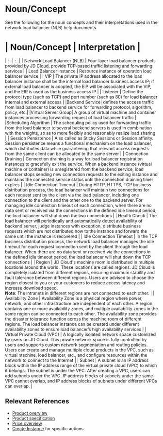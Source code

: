 # Noun/Concept
See the following for the noun concepts and their interpretations used in the network load balancer (NLB) help documents.

# | Noun/Concept | Interpretation |
| :- | :- |
| Network Load Balancer (NLB) | Four-layer load balancer products provided by JD Cloud, provide TCP-based traffic listening and forwarding services |
| Load Balancer Instance | Resource instance of operation load balancer service |
| VIP | The private IP address allocated to the load balancer instance shall be the internal load balancer business access IP; if external load balancer is adopted, the EIP will be associated with the VIP, and the EIP is used as the business access IP |
| Listener | Define the protocol type (such as TCP) and port number (such as 80) for load balancer internal and external access |
|Backend Service| defines the access traffic from load balancer to backend service for forwarding protocol, algorithm, policy, etc.|
|Virtual Server Group| A group of virtual machine and container instances processing forwarding request of load balancer traffic |
|Scheduling Algorithm | The scheduling policy used for forwarding traffic from the load balancer to several backend servers is used in combination with the weights, so as to more flexibly and reasonably realize load sharing |
| Session Persistence | Also called as Sticky Sessions or Session affinity. Session persistence means a functional mechanism on the load balancer, which distributes data while guaranteeing that relevant access requests from the same client can be allocated to the same server |
| Connection Draining | Connection draining is a way for load balancer registration instances to gracefully exit the service. When a backend instance (virtual machine or container) is unregistered from the backend service, load balancer stops sending new connection requests to the exiting instance and maintains the connected service status until the connection draining timer expires |
| Idle Connection Timeout | During HTTP, HTTPS, TCP business distribution process, the load balancer will maintain two connections for each request sent by the client via the load balancer, including one connection to the client and the other one to the backend server. For managing idle connection timeout of each connection, when there are no data sent or received via the connections in the defined idle timeout period, the load balancer will shut down the two connections |
| Health Check | The load balancer will periodically and automatically detect availability of backend server, judge instances with exception, distribute business requests which are not distributed now to the instance and forward the same until the instance is recovered |
| Idle Connection Timeout | In the TCP business distribution process, the network load balancer manages the idle timeout for each request connection sent by the client through the load balancer. When there are no data sent or received via the connections in the defined idle timeout period, the load balancer will shut down the TCP connections |
| Region | JD Cloud's machine room is distributed in multiple locations around the world. These locations are called regions. JD Cloud is completely isolated from different regions, ensuring maximum stability and fault tolerance between different regions. Users are advised to choose the region closest to you or your customers to reduce access latency and increase download speed. <br />**Note**: The intranets in different regions are not connected to each other. |
| Availability Zone | Availability Zone is a physical region where power, network, and other infrastructure are independent of each other. A region contains one or more availability zones, and multiple availability zones in the same region can be connected to each other. The availability zone provides the disaster tolerance function across the machine room of different regions. The load balancer instance can be created under different availability zones to ensure load balancer’s high availability services |
| Virtual Private Cloud (VPC) | A logically isolated network space customized by users on JD Cloud. This private network space is fully controlled by users and supports custom network segmentation and routing policies. Users can create and manage multiple cloud products in the VPC, such as virtual machine, load balancer, etc., and configure resources within the network to connect to the Internet |
| Subnet | A subnet is an IP address block within the IP address range of the virtual private cloud (VPC) to which it belongs. The subnet is under the VPC. After creating a VPC, users can add subnets under the VPC. IP address blocks of subnets under the same VPC cannot overlap, and IP address blocks of subnets under different VPCs can overlap. |


## Relevant References

- [Product overview](../Introduction/Overview.md)
- [Product specification](../Introduction/Specifications.md)
- [Price overview](../Pricing/Price-Overview.md)
- [Create Instance](../Getting-Started/Create-Instance.md) for specific actions.
